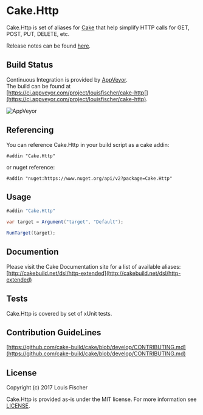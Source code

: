 # Cake.Http
Cake.Http is set of aliases for [Cake](http://cakebuild.net/) that help simplify HTTP calls for GET, POST, PUT, DELETE, etc.

Release notes can be found [here](ReleaseNotes.md).

## Build Status
Continuous Integration is provided by [AppVeyor](https://www.appveyor.com).  
The build can be found at [https://ci.appveyor.com/project/louisfischer/cake-http[](https://ci.appveyor.com/project/louisfischer/cake-http).

![AppVeyor](https://ci.appveyor.com/api/projects/status/github/louisfischer/Cake.Http)

## Referencing

You can reference Cake.Http in your build script as a cake addin:
```cake
#addin "Cake.Http"
```  

or nuget reference:

```cake
#addin "nuget:https://www.nuget.org/api/v2?package=Cake.Http"
```

## Usage

```csharp
#addin "Cake.Http"

var target = Argument("target", "Default"); 

RunTarget(target);
```

## Documention

Please visit the Cake Documentation site for a list of available aliases:  
[http://cakebuild.net/dsl/http-extended](http://cakebuild.net/dsl/http-extended)

## Tests

Cake.Http is covered by set of xUnit tests.

## Contribution GuideLines

[https://github.com/cake-build/cake/blob/develop/CONTRIBUTING.md](https://github.com/cake-build/cake/blob/develop/CONTRIBUTING.md)

## License

Copyright (c) 2017 Louis Fischer

Cake.Http is provided as-is under the MIT license. For more information see [LICENSE](https://github.com/louisfischer/Cake.Httpp/blob/master/LICENSE).